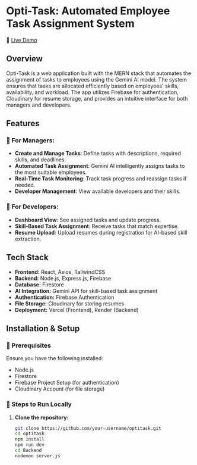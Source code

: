 # Opti-Task: Automated Employee Task Assignment System

🚀 [Live Demo](https://opti-task.vercel.app/)

## Overview

Opti-Task is a web application built with the MERN stack that automates the assignment of tasks to employees using the Gemini AI model. The system ensures that tasks are allocated efficiently based on employees' skills, availability, and workload. The app utilizes Firebase for authentication, Cloudinary for resume storage, and provides an intuitive interface for both managers and developers.

## Features

### 🔹 For Managers:
- **Create and Manage Tasks**: Define tasks with descriptions, required skills, and deadlines.
- **Automated Task Assignment**: Gemini AI intelligently assigns tasks to the most suitable employees.
- **Real-Time Task Monitoring**: Track task progress and reassign tasks if needed.
- **Developer Management**: View available developers and their skills.

### 🔹 For Developers:
- **Dashboard View**: See assigned tasks and update progress.
- **Skill-Based Task Assignment**: Receive tasks that match expertise.
- **Resume Upload**: Upload resumes during registration for AI-based skill extraction.

## Tech Stack

- **Frontend:** React, Axios, TailwindCSS  
- **Backend:** Node.js, Express.js, Firebase  
- **Database:** Firestore  
- **AI Integration:** Gemini API for skill-based task assignment  
- **Authentication:** Firebase Authentication  
- **File Storage:** Cloudinary for storing resumes  
- **Deployment:** Vercel (Frontend), Render (Backend)  

## Installation & Setup

### 🔧 Prerequisites
Ensure you have the following installed:
- Node.js
- Firestore
- Firebase Project Setup (for authentication)
- Cloudinary Account (for file storage)

### 🚀 Steps to Run Locally

1. **Clone the repository:**
   ```sh
   git clone https://github.com/your-username/optitask.git
   cd optitask
   npm install
   npm run dev
   cd Backend
   nodemon server.js

